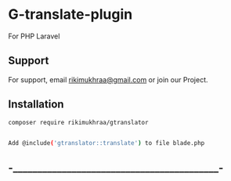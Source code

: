 
# G-translate-plugin

For PHP
Laravel

## Support

For support, email rikimukhraa@gmail.com or join our Project.


## Installation



```bash
composer require rikimukhraa/gtranslator


Add @include('gtranslator::translate') to file blade.php

```

## -__________________________________________-
    
